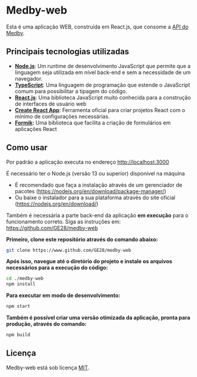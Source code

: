 # Medby-web
Esta é uma aplicação WEB, construída em React.js, que consome a [API do Medby](https://github.com/GE28/medby).

## Principais tecnologias utilizadas 
* **[Node.js](https://nodejs.org/pt-br/)**: Um runtime de desenvolvimento JavaScript que permite que a linguagem seja utilizada em nível back-end e sem a necessidade de um navegador.
* **[TypeScript](https://www.typescriptlang.org/)**: Uma linguagem de programação que estende o JavaScript comum para possibilitar a tipagem do código.
* **[React.js](https://pt-br.reactjs.org/)**: Uma biblioteca JavaScript muito conhecida para a construção de interfaces de usuário web
* **[Create React App](https://github.com/facebook/create-react-app)**: Ferramenta oficial para criar projetos React com o mínimo de configurações necessárias.
* **[Formik](https://formik.org/):** Uma biblioteca que facilita a criação de formulários em aplicações React

## Como usar
Por padrão a aplicação executa no endereço [http://localhost:3000](http://localhost:3000/)

É necessário ter o Node.js (versão 13 ou superior) disponível na máquina

* É recomendado que faça a instalação através de um gerenciador de pacotes (https://nodejs.org/en/download/package-manager/)
* Ou baixe o instalador para a sua plataforma através do site oficial (https://nodejs.org/en/download/)

Também é necessária a parte back-end da aplicação **em execução** para o funcionamento correto. Siga as instruções em: https://github.com/GE28/medby-web

**Primeiro, clone este repositório através do comando abaixo:**
```bash
git clone https://www.github.com/GE28/medby-web
```

**Após isso, navegue até o diretório do projeto e instale os arquivos necessários para a execução do código:**
```bash
cd ./medby-web
npm install
```

**Para executar em modo de desenvolvimento:**
```bash
npm start
```

**Também é possível criar uma versão otimizada da aplicação, pronta para produção, através do comando:**
```bash
npm build
```

## Licença

Medby-web está sob licença [MIT](./LICENSE).
